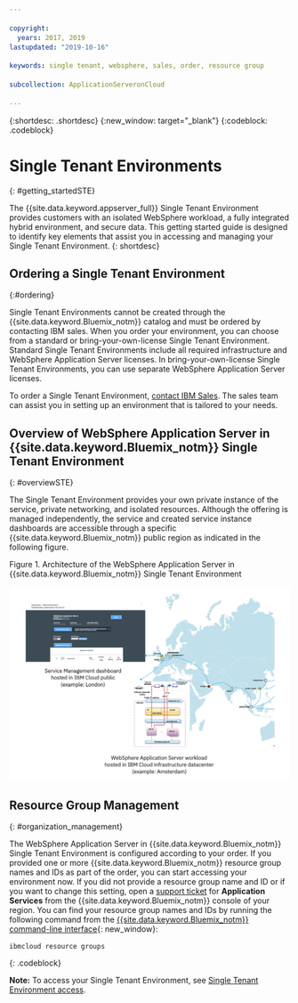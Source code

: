 ```yaml
---

copyright:
  years: 2017, 2019
lastupdated: "2019-10-16"

keywords: single tenant, websphere, sales, order, resource group

subcollection: ApplicationServeronCloud

---
```


{:shortdesc: .shortdesc}
{:new_window: target="_blank"}
{:codeblock: .codeblock}

# Single Tenant Environments
{: #getting_startedSTE}

The {{site.data.keyword.appserver_full}} Single Tenant Environment provides customers with an isolated WebSphere workload, a fully integrated hybrid environment, and secure data. This getting started guide is designed to identify key elements that assist you in accessing and managing your Single Tenant Environment.
{: shortdesc}

## Ordering a Single Tenant Environment
{:#ordering}

Single Tenant Environments cannot be created through the {{site.data.keyword.Bluemix_notm}} catalog and must be ordered by contacting IBM sales. When you order your environment, you can choose from a standard or bring-your-own-license Single Tenant Environment. Standard Single Tenant Environments include all required infrastructure and WebSphere Application Server licenses. In bring-your-own-license Single Tenant Environments, you can use separate WebSphere Application Server licenses.

To order a Single Tenant Environment, [contact IBM Sales](/docs/ApplicationServeronCloud?topic=ApplicationServeronCloud-reporting_issues#contacting-sales). The sales team can assist you in setting up an environment that is tailored to your needs.

## Overview of WebSphere Application Server in {{site.data.keyword.Bluemix_notm}} Single Tenant Environment
{: #overviewSTE}

The Single Tenant Environment provides your own private instance of the service, private networking, and isolated resources. Although the offering is managed independently, the service and created service instance dashboards are accessible through a specific {{site.data.keyword.Bluemix_notm}} public region as indicated in the following figure.

Figure 1. Architecture of the WebSphere Application Server in {{site.data.keyword.Bluemix_notm}} Single Tenant Environment

![Figure 1. Architecture of Single Tenant Environment](images/WASaaS.png)


## Resource Group Management
{: #organization_management}

The WebSphere Application Server in {{site.data.keyword.Bluemix_notm}} Single Tenant Environment is configured according to your order. If you provided one or more {{site.data.keyword.Bluemix_notm}} resource group names and IDs as part of the order, you can start accessing your environment now. If you did not provide a resource group name and ID or if you want to change this setting, open a [support ticket](/docs/ApplicationServeronCloud?topic=ApplicationServeronCloud-reporting_issues#reporting_issues) for **Application Services** from the {{site.data.keyword.Bluemix_notm}} console of your region. You can find your resource group names and IDs by running the following command from the [{{site.data.keyword.Bluemix_notm}} command-line interface](/docs/cli?topic=cloud-cli-install-ibmcloud-cli){: new_window}:

```
ibmcloud resource groups
```
{: .codeblock}  

**Note:** To access your Single Tenant Environment, see [Single Tenant Environment access](/docs/ApplicationServeronCloud?topic=ApplicationServeronCloud-singleTenantEnvironment#singleTenantEnvironment).
